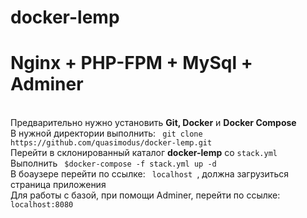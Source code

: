 # docker-lemp <br>
<h1> Nginx + PHP-FPM + MySql + Adminer </h1><br>
Предварительно нужно установить <b>Git, Docker</b> и <b>Docker Compose</b><br>
В нужной директории выполнить: <code> git clone https://github.com/quasimodus/docker-lemp.git </code><br>
Перейти в склонированный каталог <b>docker-lemp</b> со <code>stack.yml </code><br>
Выполнить <code> $docker-compose -f stack.yml up -d </code><br>
В боаузере перейти по ссылке: <code> localhost </code>, должна загрузиться страница приложения<br>
Для работы с базой, при помощи Adminer, перейти по ссылке: <code> localhost:8080 </code>
